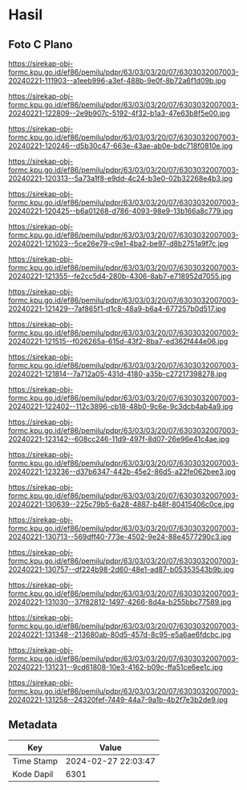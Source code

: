# Hasil

## Foto C Plano

https://sirekap-obj-formc.kpu.go.id/ef86/pemilu/pdpr/63/03/03/20/07/6303032007003-20240221-111903--a1eeb996-a3ef-488b-9e0f-8b72a6f1d09b.jpg

https://sirekap-obj-formc.kpu.go.id/ef86/pemilu/pdpr/63/03/03/20/07/6303032007003-20240221-122809--2e9b907c-5192-4f32-b1a3-47e63b8f5e00.jpg

https://sirekap-obj-formc.kpu.go.id/ef86/pemilu/pdpr/63/03/03/20/07/6303032007003-20240221-120246--d5b30c47-663e-43ae-ab0e-bdc718f0810e.jpg

https://sirekap-obj-formc.kpu.go.id/ef86/pemilu/pdpr/63/03/03/20/07/6303032007003-20240221-120313--5a73a1f8-e9dd-4c24-b3e0-02b32268e4b3.jpg

https://sirekap-obj-formc.kpu.go.id/ef86/pemilu/pdpr/63/03/03/20/07/6303032007003-20240221-120425--b6a01268-d786-4093-98e9-13b166a8c779.jpg

https://sirekap-obj-formc.kpu.go.id/ef86/pemilu/pdpr/63/03/03/20/07/6303032007003-20240221-121023--5ce26e79-c9e1-4ba2-be97-d8b2751a9f7c.jpg

https://sirekap-obj-formc.kpu.go.id/ef86/pemilu/pdpr/63/03/03/20/07/6303032007003-20240221-121355--fe2cc5d4-280b-4306-8ab7-e718952d7055.jpg

https://sirekap-obj-formc.kpu.go.id/ef86/pemilu/pdpr/63/03/03/20/07/6303032007003-20240221-121429--7af865f1-d1c8-48a9-b6a4-677257b0d517.jpg

https://sirekap-obj-formc.kpu.go.id/ef86/pemilu/pdpr/63/03/03/20/07/6303032007003-20240221-121515--f026265a-615d-43f2-8ba7-ed362f444e06.jpg

https://sirekap-obj-formc.kpu.go.id/ef86/pemilu/pdpr/63/03/03/20/07/6303032007003-20240221-121814--7a712a05-431d-4180-a35b-c27217398278.jpg

https://sirekap-obj-formc.kpu.go.id/ef86/pemilu/pdpr/63/03/03/20/07/6303032007003-20240221-122402--112c3896-cb18-48b0-9c6e-9c3dcb4ab4a9.jpg

https://sirekap-obj-formc.kpu.go.id/ef86/pemilu/pdpr/63/03/03/20/07/6303032007003-20240221-123142--608cc246-11d9-497f-8d07-26e96e41c4ae.jpg

https://sirekap-obj-formc.kpu.go.id/ef86/pemilu/pdpr/63/03/03/20/07/6303032007003-20240221-123236--d37b6347-442b-45e2-86d5-a22fe062bee3.jpg

https://sirekap-obj-formc.kpu.go.id/ef86/pemilu/pdpr/63/03/03/20/07/6303032007003-20240221-130639--225c79b5-6a28-4887-b48f-80415406c0ce.jpg

https://sirekap-obj-formc.kpu.go.id/ef86/pemilu/pdpr/63/03/03/20/07/6303032007003-20240221-130713--569dff40-773e-4502-9e24-88e4577290c3.jpg

https://sirekap-obj-formc.kpu.go.id/ef86/pemilu/pdpr/63/03/03/20/07/6303032007003-20240221-130757--df224b98-2d60-48e1-ad87-b05353543b9b.jpg

https://sirekap-obj-formc.kpu.go.id/ef86/pemilu/pdpr/63/03/03/20/07/6303032007003-20240221-131030--37f82812-1497-4266-8d4a-b255bbc77589.jpg

https://sirekap-obj-formc.kpu.go.id/ef86/pemilu/pdpr/63/03/03/20/07/6303032007003-20240221-131348--213680ab-80d5-457d-8c95-e5a6ae6fdcbc.jpg

https://sirekap-obj-formc.kpu.go.id/ef86/pemilu/pdpr/63/03/03/20/07/6303032007003-20240221-131231--9cd61808-10e3-4162-b09c-ffa51ce6ee1c.jpg

https://sirekap-obj-formc.kpu.go.id/ef86/pemilu/pdpr/63/03/03/20/07/6303032007003-20240221-131258--24320fef-7449-44a7-9a1b-4b2f7e3b2de9.jpg


## Metadata

| Key        | Value               |
| ---------- | ------------------- |
| Time Stamp | 2024-02-27 22:03:47 |
| Kode Dapil | 6301                |



